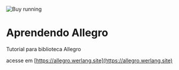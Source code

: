 ![Buy running](https://allegro.werlang.site/img/exemplo-sprites.gif)

# Aprendendo Allegro
Tutorial para biblioteca Allegro

acesse em [https://allegro.werlang.site](https://allegro.werlang.site)

